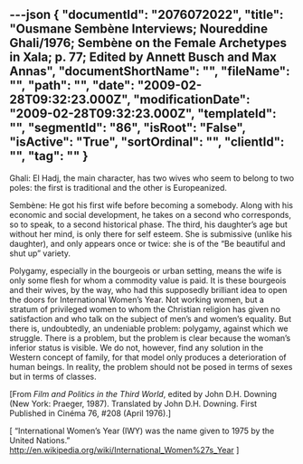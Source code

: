 ---json
{
  "documentId": "2076072022",
  "title": "Ousmane Sembène Interviews; Noureddine Ghali/1976; Sembène on the Female Archetypes in Xala; p. 77; Edited by Annett Busch and Max Annas",
  "documentShortName": "",
  "fileName": "",
  "path": "",
  "date": "2009-02-28T09:32:23.000Z",
  "modificationDate": "2009-02-28T09:32:23.000Z",
  "templateId": "",
  "segmentId": "86",
  "isRoot": "False",
  "isActive": "True",
  "sortOrdinal": "",
  "clientId": "",
  "tag": ""
}
---

Ghali: El Hadj, the main character, has two wives who seem to belong to two poles: the first is traditional and the other is Europeanized.

Sembène: He got his first wife before becoming a somebody. Along with his economic and social development, he takes on a second who corresponds, so to speak, to a second historical phase. The third, his daughter’s age but without her mind, is only there for self esteem. She is submissive (unlike his daughter), and only appears once or twice: she is of the “Be beautiful and shut up” variety.

Polygamy, especially in the bourgeois or urban setting, means the wife is only some flesh for whom a commodity value is paid. It is these bourgeois and their wives, by the way, who had this supposedly brilliant idea to open the doors for International Women’s Year. Not working women, but a stratum of privileged women to whom the Christian religion has given no satisfaction and who talk on the subject of men’s and women’s equality. But there is, undoubtedly, an undeniable problem: polygamy, against which we struggle. There is a problem, but the problem is clear because the woman’s inferior status is visible. We do not, however, find any solution in the Western concept of family, for that model only produces a deterioration of human beings. In reality, the problem should not be posed in terms of sexes but in terms of classes.

[From *Film and Politics in the Third World*, edited by John D.H. Downing (New York: Praeger, 1987). Translated by John D.H. Downing. First Published in Cinéma 76, #208 (April 1976).]

[
“International Women’s Year (IWY) was the name given to 1975 by the United Nations.”
    http://en.wikipedia.org/wiki/International_Women%27s_Year
]
